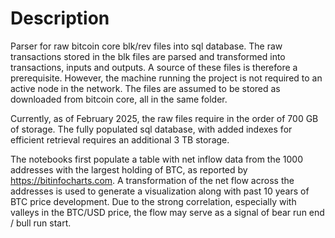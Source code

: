 # Description
Parser for raw bitcoin core blk/rev files into sql database. The raw transactions stored in the blk files are parsed and transformed into transactions, inputs and outputs.
A source of these files is therefore a prerequisite. However, the machine running the project is not required to an active node in the network. The files are assumed to be stored as downloaded from bitcoin core, all in the same folder.

Currently, as of February 2025, the raw files require in the order of 700 GB of storage. The fully populated sql database, with added indexes for efficient retrieval requires an additional 3 TB storage.

The notebooks first populate a table with net inflow data from the 1000 addresses with the largest holding of BTC, as reported by https://bitinfocharts.com. A transformation of the net flow across the addresses is used to generate a visualization along with past 10 years of BTC price development.
Due to the strong correlation, especially with valleys in the BTC/USD price, the flow may serve as a signal of bear run end / bull run start.
